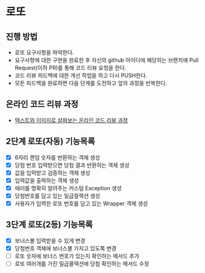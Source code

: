 # 로또
## 진행 방법
* 로또 요구사항을 파악한다.
* 요구사항에 대한 구현을 완료한 후 자신의 github 아이디에 해당하는 브랜치에 Pull Request(이하 PR)를 통해 코드 리뷰 요청을 한다.
* 코드 리뷰 피드백에 대한 개선 작업을 하고 다시 PUSH한다.
* 모든 피드백을 완료하면 다음 단계를 도전하고 앞의 과정을 반복한다.

## 온라인 코드 리뷰 과정
* [텍스트와 이미지로 살펴보는 온라인 코드 리뷰 과정](https://github.com/next-step/nextstep-docs/tree/master/codereview)

## 2단계 로또(자동) 기능목록 
- [X] 6자리 랜덤 숫자를 반환하는 객체 생성
- [x] 당첨 번호 입력받으면 당첨 결과 반환하는 객체 생성 
- [x] 값을 입력받고 검증하는 객체 생성 
- [x] 입력값을 출력하는 객체 생성
- [x] 에러를 명확히 알려주는 커스텀 Exception 생성
- [x] 당첨번호를 담고 있는 일급컬렉션 생성
- [x] 사용자가 입력한 로또 번호를 담고 있는 Wrapper 객체 생성

## 3단계 로또(2등) 기능목록
- [x] 보너스볼 입력받을 수 있게 변경
- [x] 당첨번호 객체에 보너스볼 가지고 있도록 변경 
- [ ] 로또 숫자에 보너스 번호가 있는지 확인하는 메서드 추가 
- [ ] 로또 여러개를 가진 일급콜렉션에 당첨 확인하는 메서드 수정
